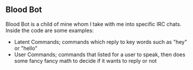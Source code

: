 <h2>Blood Bot</h2>
<p>Blood Bot is a child of mine whom I take with me into specific IRC chats. Inside the code are some examples:</p>
<ul>
  <li>Latent Commands; commands which reply to key words such as "hey" or "hello"</li>
  <li>User Commands; commands that listed for a user to speak, then does some fancy fancy math to decide if it wants to reply or not</li>
</ul>

